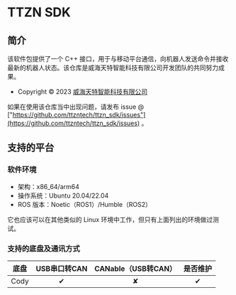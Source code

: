 # TTZN SDK

## 简介
该软件包提供了一个 C++ 接口，用于与移动平台通信，向机器人发送命令并接收最新的机器人状态。该仓库是威海天特智能科技有限公司开发团队的共同努力成果。

- Copyright &copy; 2023 [威海天特智能科技有限公司](http://ttzntech.com/)

如果在使用该仓库当中出现问题，请发布 issue @ ["https://github.com/ttzntech/ttzn_sdk/issues"](https://github.com/ttzntech/ttzn_sdk/issues) 。

## 支持的平台

### 软件环境
- 架构：x86_64/arm64
- 操作系统：Ubuntu 20.04/22.04
- ROS 版本：Noetic（ROS1）/Humble（ROS2）

它也应该可以在其他类似的 Linux 环境中工作，但只有上面列出的环境做过测试。

### 支持的底盘及通讯方式

|        底盘        |  USB串口转CAN  |  CANable（USB转CAN）  | 是否维护 |
| :---------------: |  :----------: | :------------------: | :-----: |
|     Cody          |    &#10004;   |       &#10008;       | &#10004;|


